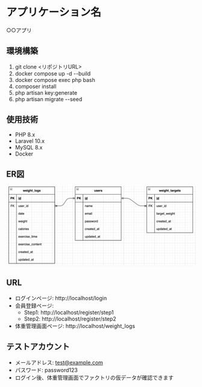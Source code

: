 # アプリケーション名
○○アプリ

## 環境構築
1. git clone <リポジトリURL>
2. docker compose up -d --build
3. docker compose exec php bash
4. composer install
5. php artisan key:generate
6. php artisan migrate --seed

## 使用技術
- PHP 8.x
- Laravel 10.x
- MySQL 8.x
- Docker

## ER図
![ER図](src/public/images/er-diagram.png)

## URL
- ログインページ: http://localhost/login
- 会員登録ページ:
  - Step1: http://localhost/register/step1
  - Step2: http://localhost/register/step2
- 体重管理画面ページ: http://localhost/weight_logs

## テストアカウント
- メールアドレス: test@example.com
- パスワード: password123
- ログイン後、体重管理画面でファクトリの仮データが確認できます